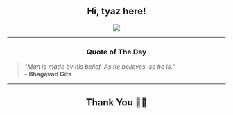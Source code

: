 <h2 align="center"> Hi, tyaz here!</h2>

<p align="center">
<a href="https://github.com/tyazx" alt="github streak"><img src="https://dvst-streak.herokuapp.com/?user=tyazx&theme=tokyonight&fire=DD472C"></a>
</p>

<hr>
<h3 align="center">Quote of The Day</h3>
<p align="center">
<blockquote>
<i>"Man is made by his belief. As he believes, so he is."</i>
<br>
<b>- Bhagavad Gita</b>
</blockquote>
</p>


<hr>
<h2 align="center">Thank You 🙏🏼</h2>
